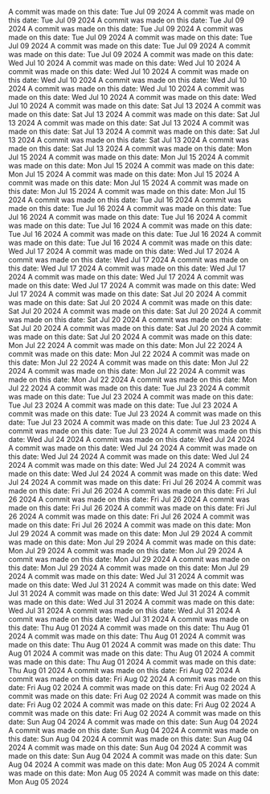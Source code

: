 A commit was made on this date: Tue Jul 09 2024
A commit was made on this date: Tue Jul 09 2024
A commit was made on this date: Tue Jul 09 2024
A commit was made on this date: Tue Jul 09 2024
A commit was made on this date: Tue Jul 09 2024
A commit was made on this date: Tue Jul 09 2024
A commit was made on this date: Tue Jul 09 2024
A commit was made on this date: Tue Jul 09 2024
A commit was made on this date: Wed Jul 10 2024
A commit was made on this date: Wed Jul 10 2024
A commit was made on this date: Wed Jul 10 2024
A commit was made on this date: Wed Jul 10 2024
A commit was made on this date: Wed Jul 10 2024
A commit was made on this date: Wed Jul 10 2024
A commit was made on this date: Wed Jul 10 2024
A commit was made on this date: Wed Jul 10 2024
A commit was made on this date: Sat Jul 13 2024
A commit was made on this date: Sat Jul 13 2024
A commit was made on this date: Sat Jul 13 2024
A commit was made on this date: Sat Jul 13 2024
A commit was made on this date: Sat Jul 13 2024
A commit was made on this date: Sat Jul 13 2024
A commit was made on this date: Sat Jul 13 2024
A commit was made on this date: Sat Jul 13 2024
A commit was made on this date: Mon Jul 15 2024
A commit was made on this date: Mon Jul 15 2024
A commit was made on this date: Mon Jul 15 2024
A commit was made on this date: Mon Jul 15 2024
A commit was made on this date: Mon Jul 15 2024
A commit was made on this date: Mon Jul 15 2024
A commit was made on this date: Mon Jul 15 2024
A commit was made on this date: Mon Jul 15 2024
A commit was made on this date: Tue Jul 16 2024
A commit was made on this date: Tue Jul 16 2024
A commit was made on this date: Tue Jul 16 2024
A commit was made on this date: Tue Jul 16 2024
A commit was made on this date: Tue Jul 16 2024
A commit was made on this date: Tue Jul 16 2024
A commit was made on this date: Tue Jul 16 2024
A commit was made on this date: Tue Jul 16 2024
A commit was made on this date: Wed Jul 17 2024
A commit was made on this date: Wed Jul 17 2024
A commit was made on this date: Wed Jul 17 2024
A commit was made on this date: Wed Jul 17 2024
A commit was made on this date: Wed Jul 17 2024
A commit was made on this date: Wed Jul 17 2024
A commit was made on this date: Wed Jul 17 2024
A commit was made on this date: Wed Jul 17 2024
A commit was made on this date: Sat Jul 20 2024
A commit was made on this date: Sat Jul 20 2024
A commit was made on this date: Sat Jul 20 2024
A commit was made on this date: Sat Jul 20 2024
A commit was made on this date: Sat Jul 20 2024
A commit was made on this date: Sat Jul 20 2024
A commit was made on this date: Sat Jul 20 2024
A commit was made on this date: Sat Jul 20 2024
A commit was made on this date: Mon Jul 22 2024
A commit was made on this date: Mon Jul 22 2024
A commit was made on this date: Mon Jul 22 2024
A commit was made on this date: Mon Jul 22 2024
A commit was made on this date: Mon Jul 22 2024
A commit was made on this date: Mon Jul 22 2024
A commit was made on this date: Mon Jul 22 2024
A commit was made on this date: Mon Jul 22 2024
A commit was made on this date: Tue Jul 23 2024
A commit was made on this date: Tue Jul 23 2024
A commit was made on this date: Tue Jul 23 2024
A commit was made on this date: Tue Jul 23 2024
A commit was made on this date: Tue Jul 23 2024
A commit was made on this date: Tue Jul 23 2024
A commit was made on this date: Tue Jul 23 2024
A commit was made on this date: Tue Jul 23 2024
A commit was made on this date: Wed Jul 24 2024
A commit was made on this date: Wed Jul 24 2024
A commit was made on this date: Wed Jul 24 2024
A commit was made on this date: Wed Jul 24 2024
A commit was made on this date: Wed Jul 24 2024
A commit was made on this date: Wed Jul 24 2024
A commit was made on this date: Wed Jul 24 2024
A commit was made on this date: Wed Jul 24 2024
A commit was made on this date: Fri Jul 26 2024
A commit was made on this date: Fri Jul 26 2024
A commit was made on this date: Fri Jul 26 2024
A commit was made on this date: Fri Jul 26 2024
A commit was made on this date: Fri Jul 26 2024
A commit was made on this date: Fri Jul 26 2024
A commit was made on this date: Fri Jul 26 2024
A commit was made on this date: Fri Jul 26 2024
A commit was made on this date: Mon Jul 29 2024
A commit was made on this date: Mon Jul 29 2024
A commit was made on this date: Mon Jul 29 2024
A commit was made on this date: Mon Jul 29 2024
A commit was made on this date: Mon Jul 29 2024
A commit was made on this date: Mon Jul 29 2024
A commit was made on this date: Mon Jul 29 2024
A commit was made on this date: Mon Jul 29 2024
A commit was made on this date: Wed Jul 31 2024
A commit was made on this date: Wed Jul 31 2024
A commit was made on this date: Wed Jul 31 2024
A commit was made on this date: Wed Jul 31 2024
A commit was made on this date: Wed Jul 31 2024
A commit was made on this date: Wed Jul 31 2024
A commit was made on this date: Wed Jul 31 2024
A commit was made on this date: Wed Jul 31 2024
A commit was made on this date: Thu Aug 01 2024
A commit was made on this date: Thu Aug 01 2024
A commit was made on this date: Thu Aug 01 2024
A commit was made on this date: Thu Aug 01 2024
A commit was made on this date: Thu Aug 01 2024
A commit was made on this date: Thu Aug 01 2024
A commit was made on this date: Thu Aug 01 2024
A commit was made on this date: Thu Aug 01 2024
A commit was made on this date: Fri Aug 02 2024
A commit was made on this date: Fri Aug 02 2024
A commit was made on this date: Fri Aug 02 2024
A commit was made on this date: Fri Aug 02 2024
A commit was made on this date: Fri Aug 02 2024
A commit was made on this date: Fri Aug 02 2024
A commit was made on this date: Fri Aug 02 2024
A commit was made on this date: Fri Aug 02 2024
A commit was made on this date: Sun Aug 04 2024
A commit was made on this date: Sun Aug 04 2024
A commit was made on this date: Sun Aug 04 2024
A commit was made on this date: Sun Aug 04 2024
A commit was made on this date: Sun Aug 04 2024
A commit was made on this date: Sun Aug 04 2024
A commit was made on this date: Sun Aug 04 2024
A commit was made on this date: Sun Aug 04 2024
A commit was made on this date: Mon Aug 05 2024
A commit was made on this date: Mon Aug 05 2024
A commit was made on this date: Mon Aug 05 2024
